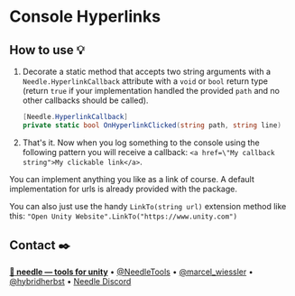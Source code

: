 # Console Hyperlinks

## How to use 💡
1) Decorate a static method that accepts two string arguments with a ``Needle.HyperlinkCallback`` attribute with a ``void`` or ``bool`` return type (return ``true`` if your implementation handled the provided ``path`` and no other callbacks should be called).

   ```csharp
   [Needle.HyperlinkCallback]
   private static bool OnHyperlinkClicked(string path, string line)
   ```

2) That's it. Now when you log something to the console using the following pattern you will receive a callback: ``<a href=\"My callback string">My clickable link</a>``. 

You can implement anything you like as a link of course. A default implementation for urls is already provided with the package.

You can also just use the handy ``LinkTo(string url)`` extension method like this: ``"Open Unity Website".LinkTo("https://www.unity.com")``



## Contact ✒️
<b>[🌵 needle — tools for unity](https://needle.tools)</b> • 
[@NeedleTools](https://twitter.com/NeedleTools) • 
[@marcel_wiessler](https://twitter.com/marcel_wiessler) • 
[@hybridherbst](https://twitter.com/hybridherbst) • 
[Needle Discord](https://discord.gg/CFZDp4b)

